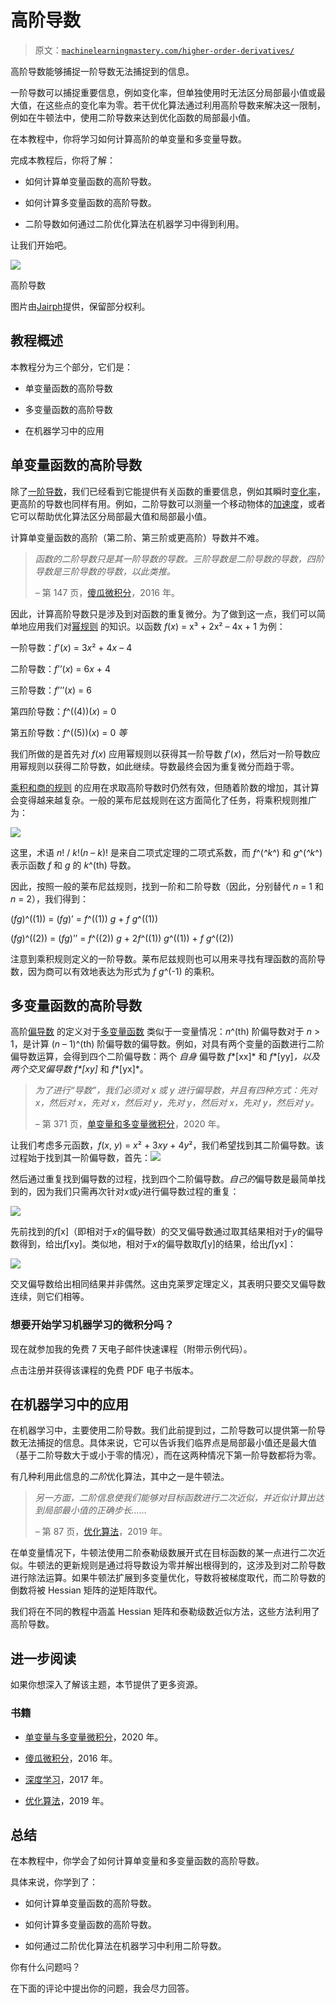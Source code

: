 # 高阶导数

> 原文：[`machinelearningmastery.com/higher-order-derivatives/`](https://machinelearningmastery.com/higher-order-derivatives/)

高阶导数能够捕捉一阶导数无法捕捉到的信息。

一阶导数可以捕捉重要信息，例如变化率，但单独使用时无法区分局部最小值或最大值，在这些点的变化率为零。若干优化算法通过利用高阶导数来解决这一限制，例如在牛顿法中，使用二阶导数来达到优化函数的局部最小值。

在本教程中，你将学习如何计算高阶的单变量和多变量导数。

完成本教程后，你将了解：

+   如何计算单变量函数的高阶导数。

+   如何计算多变量函数的高阶导数。

+   二阶导数如何通过二阶优化算法在机器学习中得到利用。

让我们开始吧。

![](https://machinelearningmastery.com/wp-content/uploads/2021/07/higher_order_cover-scaled.jpg)

高阶导数

图片由[Jairph](https://unsplash.com/photos/aT2jMKShKIs)提供，保留部分权利。

## **教程概述**

本教程分为三个部分，它们是：

+   单变量函数的高阶导数

+   多变量函数的高阶导数

+   在机器学习中的应用

## **单变量函数的高阶导数**

除了[一阶导数](https://machinelearningmastery.com/a-gentle-introduction-to-function-derivatives/)，我们已经看到它能提供有关函数的重要信息，例如其瞬时[变化率](https://machinelearningmastery.com/key-concepts-in-calculus-rate-of-change/)，更高阶的导数也同样有用。例如，二阶导数可以测量一个移动物体的[加速度](https://machinelearningmastery.com/applications-of-derivatives/)，或者它可以帮助优化算法区分局部最大值和局部最小值。

计算单变量函数的高阶（第二阶、第三阶或更高阶）导数并不难。

> *函数的二阶导数只是其一阶导数的导数。三阶导数是二阶导数的导数，四阶导数是三阶导数的导数，以此类推。*
> 
> – 第 147 页，[傻瓜微积分](https://www.amazon.com/Calculus-Dummies-Math-Science/dp/1119293499/ref=as_li_ss_tl?dchild=1&keywords=calculus&qid=1606170839&sr=8-2&linkCode=sl1&tag=inspiredalgor-20&linkId=539ed0b89e326b6eb27b1a9a028e9cee&language=en_US)，2016 年。

因此，计算高阶导数只是涉及到对函数的重复微分。为了做到这一点，我们可以简单地应用我们对[幂规则](https://machinelearningmastery.com/the-power-product-and-quotient-rules/) 的知识。以函数 *f*(*x*) = x³ + 2x² – 4x + 1 为例：

一阶导数：*f*’(*x*) = 3*x*² + 4*x* – 4

二阶导数：*f*’’(*x*) = 6*x* + 4

三阶导数：*f*’’’(*x*) = 6

第四阶导数：*f*^((4))(*x*) = 0

第五阶导数：*f*^((5))(*x*) = 0 *等*

我们所做的是首先对 *f*(*x*) 应用幂规则以获得其一阶导数 *f*’(*x*)，然后对一阶导数应用幂规则以获得二阶导数，如此继续。导数最终会因为重复微分而趋于零。

[乘积和商的规则](https://machinelearningmastery.com/the-power-product-and-quotient-rules/) 的应用在求取高阶导数时仍然有效，但随着阶数的增加，其计算会变得越来越复杂。一般的莱布尼兹规则在这方面简化了任务，将乘积规则推广为：

![](https://machinelearningmastery.com/wp-content/uploads/2021/07/higher_order_1.png)

这里，术语 *n*! / *k*!(*n* – *k*)! 是来自二项式定理的二项式系数，而 *f*^(*^k*^) 和 *g*^(*^k*^) 表示函数 *f* 和 *g* 的 *k*^(th) 导数。

因此，按照一般的莱布尼兹规则，找到一阶和二阶导数（因此，分别替代 *n* = 1 和 *n* = 2），我们得到：

(*fg*)^((1)) = (*fg*)’ = *f*^((1)) *g* + *f* *g*^((1))

(*fg*)^((2)) = (*fg*)’’ = *f*^((2)) *g* + 2*f*^((1)) *g*^((1)) + *f* *g*^((2))

注意到乘积规则定义的一阶导数。莱布尼兹规则也可以用来寻找有理函数的高阶导数，因为商可以有效地表达为形式为 *f* *g*^(-1) 的乘积。

## **多变量函数的高阶导数**

高阶[偏导数](https://machinelearningmastery.com/a-gentle-introduction-to-partial-derivatives-and-gradient-vectors) 的定义对于[多变量函数](https://machinelearningmastery.com/?p=12606&preview=true) 类似于一变量情况：*n*^(th) 阶偏导数对于 *n* > 1，是计算 (*n* – 1)^(th) 阶偏导数的偏导数。例如，对具有两个变量的函数进行二阶偏导数运算，会得到四个二阶偏导数：两个 *自身* 偏导数 *f**[xx]* 和 *f**[yy]*，以及两个交叉偏导数 *f**[xy]* 和 *f**[yx]*。

> *为了进行“导数”，我们必须对 x 或 y 进行偏导数，并且有四种方式：先对 x，然后对 x，先对 x，然后对 y，先对 y，然后对 x，先对 y，然后对 y。*
> 
> – 第 371 页，[单变量和多变量微积分](https://www.whitman.edu/mathematics/multivariable/multivariable.pdf)，2020 年。

让我们考虑多元函数，*f*(*x*, *y*) = *x*² + 3*xy* + 4*y*²，我们希望找到其二阶偏导数。该过程始于找到其一阶偏导数，首先：![](https://machinelearningmastery.com/wp-content/uploads/2021/07/higher_order_2.png)

然后通过重复找到偏导数的过程，找到四个二阶偏导数。*自己的*偏导数是最简单找到的，因为我们只需再次针对*x*或*y*进行偏导数过程的重复：

![](https://machinelearningmastery.com/wp-content/uploads/2021/07/higher_order_3.png)

先前找到的*f*[x]（即相对于*x*的偏导数）的交叉偏导数通过取其结果相对于*y*的偏导数得到，给出*f*[xy]。类似地，相对于*x*的偏导数取*f*[y]的结果，给出*f*[yx]：

![](https://machinelearningmastery.com/wp-content/uploads/2021/07/higher_order_4.png)

交叉偏导数给出相同结果并非偶然。这由克莱罗定理定义，其表明只要交叉偏导数连续，则它们相等。

### 想要开始学习机器学习的微积分吗？

现在就参加我的免费 7 天电子邮件快速课程（附带示例代码）。

点击注册并获得该课程的免费 PDF 电子书版本。

## **在机器学习中的应用**

在机器学习中，主要使用二阶导数。我们此前提到过，二阶导数可以提供第一阶导数无法捕捉的信息。具体来说，它可以告诉我们临界点是局部最小值还是最大值（基于二阶导数大于或小于零的情况），而在这两种情况下第一阶导数都将为零。

有几种利用此信息的*二阶*优化算法，其中之一是牛顿法。

> *另一方面，二阶信息使我们能够对目标函数进行二次近似，并近似计算出达到局部最小值的正确步长……*
> 
> – 第 87 页，[优化算法](https://www.amazon.com/Algorithms-Optimization-Press-Mykel-Kochenderfer/dp/0262039427/ref=sr_1_1?dchild=1&keywords=algorithms+for+optimization&qid=1624019308&sr=8-1)，2019 年。

在单变量情况下，牛顿法使用二阶泰勒级数展开式在目标函数的某一点进行二次近似。牛顿法的更新规则是通过将导数设为零并解出根得到的，这涉及到对二阶导数进行除法运算。如果牛顿法扩展到多变量优化，导数将被梯度取代，而二阶导数的倒数将被 Hessian 矩阵的逆矩阵取代。

我们将在不同的教程中涵盖 Hessian 矩阵和泰勒级数近似方法，这些方法利用了高阶导数。

## **进一步阅读**

如果你想深入了解该主题，本节提供了更多资源。

### **书籍**

+   [单变量与多变量微积分](https://www.whitman.edu/mathematics/multivariable/multivariable.pdf)，2020 年。

+   [傻瓜微积分](https://www.amazon.com/Calculus-Dummies-Math-Science/dp/1119293499/ref=as_li_ss_tl?dchild=1&keywords=calculus&qid=1606170839&sr=8-2&linkCode=sl1&tag=inspiredalgor-20&linkId=539ed0b89e326b6eb27b1a9a028e9cee&language=en_US)，2016 年。

+   [深度学习](https://www.amazon.com/Deep-Learning-Adaptive-Computation-Machine/dp/0262035618/ref=sr_1_1?dchild=1&keywords=deep+learning&qid=1622968138&sr=8-1)，2017 年。

+   [优化算法](https://www.amazon.com/Algorithms-Optimization-Press-Mykel-Kochenderfer/dp/0262039427/ref=sr_1_1?dchild=1&keywords=algorithms+for+optimization&qid=1624019308&sr=8-1)，2019 年。

## **总结**

在本教程中，你学会了如何计算单变量和多变量函数的高阶导数。

具体来说，你学到了：

+   如何计算单变量函数的高阶导数。

+   如何计算多变量函数的高阶导数。

+   如何通过二阶优化算法在机器学习中利用二阶导数。

你有什么问题吗？

在下面的评论中提出你的问题，我会尽力回答。
